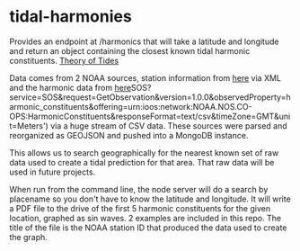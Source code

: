 # tidal-harmonies

Provides an endpoint at /harmonics that will take a latitude and longitude and return an object containing the closest known tidal harmonic constituents. [Theory of Tides](https://en.wikipedia.org/wiki/Theory_of_tides) 

Data comes from 2 NOAA sources, station information from [here](https://opendap.co-ops.nos.noaa.gov/stations/stationsXML.jsp) via XML and the harmonic data from [here](https://opendap.co-ops.nos.noaa.gov/ioos-dif-sos/)SOS?service=SOS&request=GetObservation&version=1.0.0&observedProperty=harmonic_constituents&offering=urn:ioos:network:NOAA.NOS.CO-OPS:HarmonicConstituents&responseFormat=text/csv&timeZone=GMT&unit=Meters') via a huge stream of CSV data. These sources were parsed and reorganized as GEOJSON and pushed into a MongoDB instance.     

This allows us to search geographically for the nearest known set of raw data used to create a tidal prediction for that area. That raw data will be used in future projects.

When run from the command line, the node server will do a search by placename so you don't have to know the latitude and longitude. It will write a PDF file to the drive of the first 5 harmonic constituents for the given location, graphed as sin waves. 2 examples are included in this repo. The title of the file is the NOAA station ID that produced the data used to create the graph.
